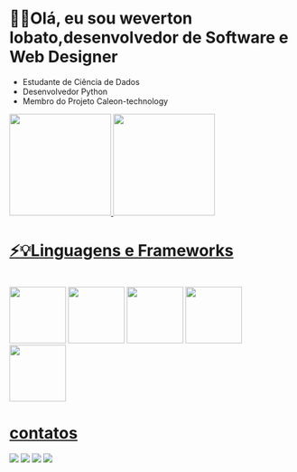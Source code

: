 <h1>👨‍💻Olá, eu sou weverton lobato,desenvolvedor de Software e Web Designer</h1>
<ul>
  <li>Estudante de Ciência de Dados</li>
  <li>Desenvolvedor Python</li>
  <li>Membro do Projeto Caleon-technology</li>
</ul>


<div>
  <a href="https://github.com/wevlob1">
  <img height="180em" src="https://github-readme-stats.vercel.app/api?username=wevlob1&show_icons=true&theme=chartreuse-dark&include_all_commits=true&count_private=true"/>
  <img height="180em" src="https://github-readme-stats.vercel.app/api/top-langs/?username=wevlob1&layout=compact&langs_count=7&theme=chartreuse-dark"/>
</div>
<h1>⚡💡Linguagens e Frameworks</h1>
<div style="display: inline-block; align-items: center"><br>
  <img  height="100" width="100"  src="https://cdn.jsdelivr.net/gh/devicons/devicon/icons/python/python-original.svg" />
  <img  height="100" width="100"  src="https://cdn.jsdelivr.net/gh/devicons/devicon/icons/html5/html5-original.svg" />
  <img  height="100" width="100"  src="https://cdn.jsdelivr.net/gh/devicons/devicon/icons/css3/css3-original.svg" />
  <img  height="100" width="100"  src="https://cdn.jsdelivr.net/gh/devicons/devicon/icons/javascript/javascript-original.svg" />
  <img  height="100" width="100"  src="https://cdn.jsdelivr.net/gh/devicons/devicon/icons/bootstrap/bootstrap-original.svg" />  
</div>
<h1>contatos</h1>
<div> 
  <a href="https://instagram.com/__saturn.exe" target="_blank"><img src="https://img.shields.io/badge/-Instagram-%23E4405F?style=for-the-badge&logo=instagram&logoColor=white" target="_blank"></a>
 <a href="#" target="_blank"><img src="https://img.shields.io/badge/Discord-7289DA?style=for-the-badge&logo=discord&logoColor=white" target="_blank"></a>
  <a href = "#"><img src="https://img.shields.io/badge/-Gmail-%23333?style=for-the-badge&logo=gmail&logoColor=white" target="_blank"></a>
  <a href="#" target="_blank"><img src="https://img.shields.io/badge/-LinkedIn-%230077B5?style=for-the-badge&logo=linkedin&logoColor=white" target="_blank"></a>
 
  
